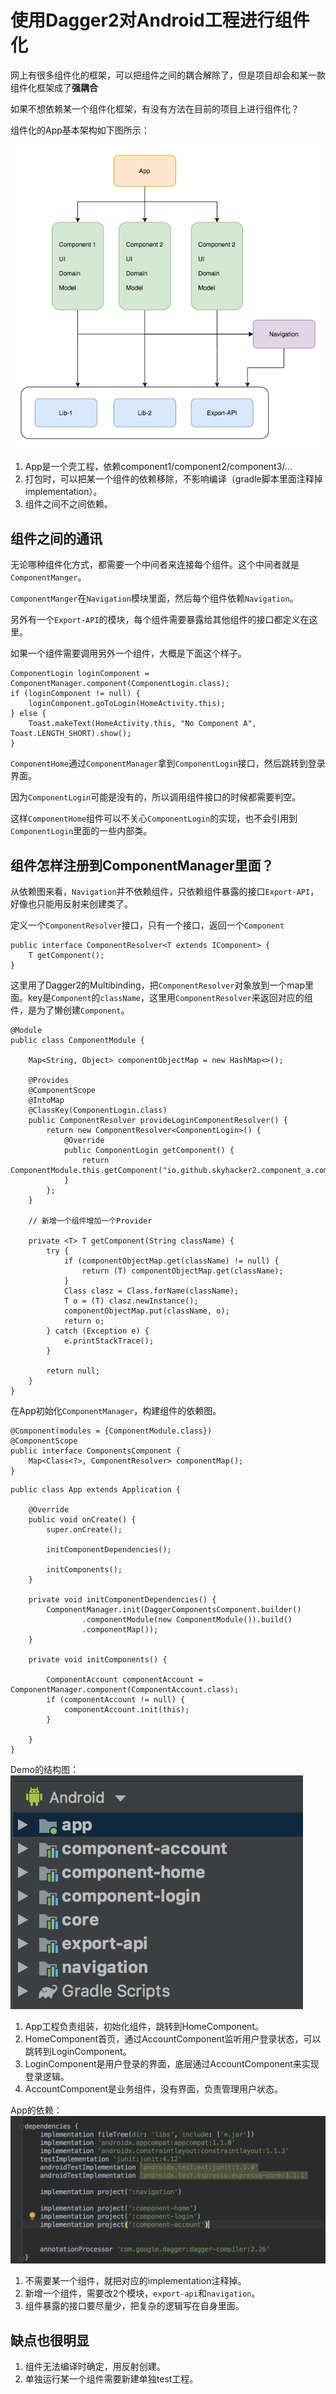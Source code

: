 # 使用Dagger2对Android工程进行组件化

网上有很多组件化的框架，可以把组件之间的耦合解除了，但是项目却会和某一款组件化框架成了**强耦合**

如果不想依赖某一个组件化框架，有没有方法在目前的项目上进行组件化？

组件化的App基本架构如下图所示：

![image](./images/组件化基本架构.png)

1. App是一个壳工程，依赖component1/component2/component3/...
2. 打包时，可以把某一个组件的依赖移除，不影响编译（gradle脚本里面注释掉implementation）。
3. 组件之间不之间依赖。

## 组件之间的通讯

无论哪种组件化方式，都需要一个中间者来连接每个组件。这个中间者就是`ComponentManger`。

`ComponentManger`在`Navigation`模块里面，然后每个组件依赖`Navigation`。

另外有一个`Export-API`的模块，每个组件需要暴露给其他组件的接口都定义在这里。

如果一个组件需要调用另外一个组件，大概是下面这个样子。

```
ComponentLogin loginComponent = ComponentManager.component(ComponentLogin.class);
if (loginComponent != null) {
    loginComponent.goToLogin(HomeActivity.this);
} else {
    Toast.makeText(HomeActivity.this, "No Component A", Toast.LENGTH_SHORT).show();
}
```

`ComponentHome`通过`ComponentManager`拿到`ComponentLogin`接口，然后跳转到登录界面。

因为`ComponentLogin`可能是没有的，所以调用组件接口的时候都需要判空。

这样`ComponentHome`组件可以不关心`ComponentLogin`的实现，也不会引用到`ComponentLogin`里面的一些内部类。

## 组件怎样注册到ComponentManager里面？
从依赖图来看，`Navigation`并不依赖组件，只依赖组件暴露的接口`Export-API`，好像也只能用反射来创建类了。

定义一个`ComponentResolver`接口，只有一个接口，返回一个`Component`
```
public interface ComponentResolver<T extends IComponent> {
    T getComponent();
}
```

这里用了Dagger2的Multibinding，把`ComponentResolver`对象放到一个map里面。key是`Component`的`className`，这里用`ComponentResolver`来返回对应的组件，是为了懒创建`Component`。

```
@Module
public class ComponentModule {

    Map<String, Object> componentObjectMap = new HashMap<>();

    @Provides
    @ComponentScope
    @IntoMap
    @ClassKey(ComponentLogin.class)
    public ComponentResolver provideLoginComponentResolver() {
        return new ComponentResolver<ComponentLogin>() {
            @Override
            public ComponentLogin getComponent() {
                return ComponentModule.this.getComponent("io.github.skyhacker2.component_a.component.ComponentLoginImpl");
            }
        };
    }

    // 新增一个组件增加一个Provider

    private <T> T getComponent(String className) {
        try {
            if (componentObjectMap.get(className) != null) {
                return (T) componentObjectMap.get(className);
            }
            Class clasz = Class.forName(className);
            T o = (T) clasz.newInstance();
            componentObjectMap.put(className, o);
            return o;
        } catch (Exception e) {
            e.printStackTrace();
        }

        return null;
    }
}
```

在App初始化`ComponentManager`，构建组件的依赖图。

```
@Component(modules = {ComponentModule.class})
@ComponentScope
public interface ComponentsComponent {
    Map<Class<?>, ComponentResolver> componentMap();
}
```

```
public class App extends Application {

    @Override
    public void onCreate() {
        super.onCreate();

        initComponentDependencies();

        initComponents();
    }

    private void initComponentDependencies() {
        ComponentManager.init(DaggerComponentsComponent.builder()
                .componentModule(new ComponentModule()).build()
                .componentMap());
    }

    private void initComponents() {

        ComponentAccount componentAccount = ComponentManager.component(ComponentAccount.class);
        if (componentAccount != null) {
            componentAccount.init(this);
        }

    }
}
```


Demo的结构图：
![](images/demo_modules.png)

1. App工程负责组装，初始化组件，跳转到HomeComponent。
2. HomeComponent首页，通过AccountComponent监听用户登录状态，可以跳转到LoginComponent。
3. LoginComponent是用户登录的界面，底层通过AccountComponent来实现登录逻辑。
4. AccountComponent是业务组件，没有界面，负责管理用户状态。

App的依赖：
![](images/demo_app_deps.png)

1. 不需要某一个组件，就把对应的implementation注释掉。
2. 新增一个组件，需要改2个模块，`export-api`和`navigation`。
3. 组件暴露的接口要尽量少，把复杂的逻辑写在自身里面。


## 缺点也很明显
1. 组件无法编译时确定，用反射创建。
2. 单独运行某一个组件需要新建单独test工程。